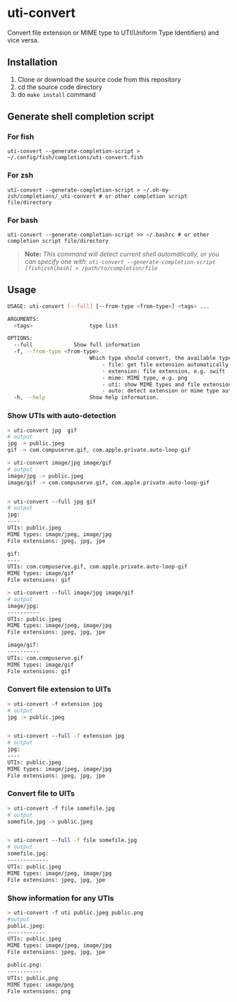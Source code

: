 # uti-convert

Convert file extension or MIME type to UTI(Uniform Type Identifiers) and vice versa.

## Installation

1. Clone or download the source code from this repository
2. cd the source code directory
3. do `make install` command

## Generate shell completion script

### For fish

```
uti-convert --generate-completion-script > ~/.config/fish/completions/uti-convert.fish
```

### For zsh

```
uti-convert --generate-completion-script > ~/.oh-my-zsh/completions/_uti-convert # or other completion script file/directory
```

### For bash

```
uti-convert --generate-completion-script >> ~/.bashrc # or other completion script file/directory
```

> **Note:** _This command will detect current shell automatically, or you can specify one with: `uti-convert --generate-completion-script [fish|zsh|bash] > /path/to/completion/file`_

## Usage

```bash
USAGE: uti-convert [--full] [--from-type <from-type>] <tags> ...

ARGUMENTS:
  <tags>                  type list

OPTIONS:
  --full             Show full information
  -f, --from-type <from-type>
                          Which type should convert, the available types are:
                              - file: get file extension automatically from file
                              - extension: file extension, e.g. swift
                              - mime: MIME type, e.g. png
                              - uti: show MIME types and file extensions for specified UTI
                              - auto: detect extension or mime type automatically (default: auto)
  -h, --help              Show help information.

```

### Show UTIs with auto-detection

```bash
> uti-convert jpg  gif
# output
jpg -> public.jpeg
gif -> com.compuserve.gif, com.apple.private.auto-loop-gif

> uti-convert image/jpg image/gif
# output
image/jpg -> public.jpeg
image/gif -> com.compuserve.gif, com.apple.private.auto-loop-gif


> uti-convert --full jpg gif
# output
jpg:
----
UTIs: public.jpeg
MIME types: image/jpeg, image/jpg
File extensions: jpeg, jpg, jpe

gif:
----
UTIs: com.compuserve.gif, com.apple.private.auto-loop-gif
MIME types: image/gif
File extensions: gif

> uti-convert --full image/jpg image/gif
# output
image/jpg:
----------
UTIs: public.jpeg
MIME types: image/jpeg, image/jpg
File extensions: jpeg, jpg, jpe

image/gif:
----------
UTIs: com.compuserve.gif
MIME types: image/gif
File extensions: gif
```

### Convert file extension to UITs

```bash
> uti-convert -f extension jpg
# output
jpg -> public.jpeg


> uti-convert --full -f extension jpg
# output
jpg:
----
UTIs: public.jpeg
MIME types: image/jpeg, image/jpg
File extensions: jpeg, jpg, jpe
```

### Convert file to UITs

```bash
> uti-convert -f file somefile.jpg
# output
somefile.jpg -> public.jpeg


> uti-convert --full -f file somefile.jpg
# output
somefile.jpg:
-------------
UTIs: public.jpeg
MIME types: image/jpeg, image/jpg
File extensions: jpeg, jpg, jpe
```

### Show information for any UTIs

```bash
> uti-convert -f uti public.jpeg public.png
#output
public.jpeg:
------------
UTIs: public.jpeg
MIME types: image/jpeg, image/jpg
File extensions: jpeg, jpg, jpe

public.png:
-----------
UTIs: public.png
MIME types: image/png
File extensions: png
```
